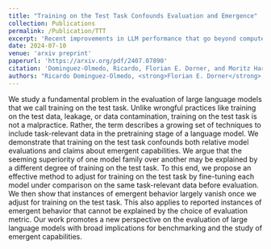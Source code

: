 ```yaml
---
title: "Training on the Test Task Confounds Evaluation and Emergence"
collection: Publications
permalink: /Publication/TTT
excerpt: 'Recent improvements in LLM performance that go beyond compute scaling appear to be fully explained by training on benchmark-specific data'
date: 2024-07-10
venue: 'arxiv preprint'
paperurl: 'https://arxiv.org/pdf/2407.07890'
citation: 'Dominguez-Olmedo, Ricardo, Florian E. Dorner, and Moritz Hardt. "Training on the Test Task Confounds Evaluation and Emergence." arXiv preprint arXiv:2407.07890 (2024).'
authors: "Ricardo Dominguez-Olmedo, <strong>Florian E. Dorner</strong>, and Moritz Hardt"
---
```


We study a fundamental problem in the evaluation of large language models that we call training on the test task. Unlike wrongful practices like training on the test data, leakage, or data contamination, training on the test task is not a malpractice. Rather, the term describes a growing set of techniques to include task-relevant data in the pretraining stage of a language model. We demonstrate that training on the test task confounds both relative model evaluations and claims about emergent capabilities. We argue that the seeming superiority of one model family over another may be explained by a different degree of training on the test task. To this end, we propose an effective method to adjust for training on the test task by fine-tuning each model under comparison on the same task-relevant data before evaluation. We then show that instances of emergent behavior largely vanish once we adjust for training on the test task. This also applies to reported instances of emergent behavior that cannot be explained by the choice of evaluation metric. Our work promotes a new perspective on the evaluation of large language models with broad implications for benchmarking and the study of emergent capabilities.